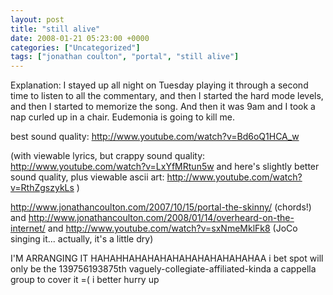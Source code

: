 ```yaml
---
layout: post
title: "still alive"
date: 2008-01-21 05:23:00 +0000
categories: ["Uncategorized"]
tags: ["jonathan coulton", "portal", "still alive"]
---
```


Explanation: I stayed up all night on Tuesday playing it through a second time to listen to all the commentary, and then I started the hard mode levels, and then I started to memorize the song. And then it was 9am and I took a nap curled up in a chair. Eudemonia is going to kill me.

best sound quality: http://www.youtube.com/watch?v=Bd6oQ1HCA_w

(with viewable lyrics, but crappy sound quality: http://www.youtube.com/watch?v=LxYfMRtun5w
and here's slightly better sound quality, plus viewable ascii art: http://www.youtube.com/watch?v=RthZgszykLs )

http://www.jonathancoulton.com/2007/10/15/portal-the-skinny/ (chords!) and http://www.jonathancoulton.com/2008/01/14/overheard-on-the-internet/ and http://www.youtube.com/watch?v=sxNmeMklFk8 (JoCo singing it... actually, it's a little dry)

I'M ARRANGING IT HAHAHHAHAHAHAHAHAHAHAHAHAHAA i bet spot will only be the 139756193875th vaguely-collegiate-affiliated-kinda a cappella group to cover it =( i better hurry up